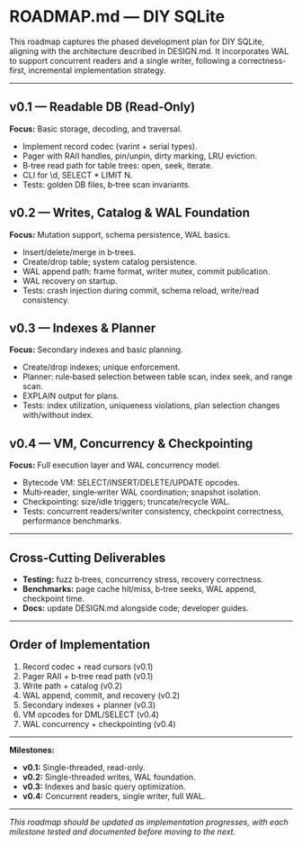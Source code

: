# ROADMAP.md — DIY SQLite

This roadmap captures the phased development plan for DIY SQLite, aligning with the architecture described in DESIGN.md. It incorporates WAL to support concurrent readers and a single writer, following a correctness-first, incremental implementation strategy.

---

## v0.1 — Readable DB (Read‑Only)

**Focus:** Basic storage, decoding, and traversal.

* Implement record codec (varint + serial types).
* Pager with RAII handles, pin/unpin, dirty marking, LRU eviction.
* B‑tree read path for table trees: open, seek, iterate.
* CLI for \d, SELECT \* LIMIT N.
* Tests: golden DB files, b‑tree scan invariants.

## v0.2 — Writes, Catalog & WAL Foundation

**Focus:** Mutation support, schema persistence, WAL basics.

* Insert/delete/merge in b‑trees.
* Create/drop table; system catalog persistence.
* WAL append path: frame format, writer mutex, commit publication.
* WAL recovery on startup.
* Tests: crash injection during commit, schema reload, write/read consistency.

## v0.3 — Indexes & Planner

**Focus:** Secondary indexes and basic planning.

* Create/drop indexes; unique enforcement.
* Planner: rule‑based selection between table scan, index seek, and range scan.
* EXPLAIN output for plans.
* Tests: index utilization, uniqueness violations, plan selection changes with/without index.

## v0.4 — VM, Concurrency & Checkpointing

**Focus:** Full execution layer and WAL concurrency model.

* Bytecode VM: SELECT/INSERT/DELETE/UPDATE opcodes.
* Multi‑reader, single‑writer WAL coordination; snapshot isolation.
* Checkpointing: size/idle triggers; truncate/recycle WAL.
* Tests: concurrent readers/writer consistency, checkpoint correctness, performance benchmarks.

---

## Cross‑Cutting Deliverables

* **Testing:** fuzz b‑trees, concurrency stress, recovery correctness.
* **Benchmarks:** page cache hit/miss, b‑tree seeks, WAL append, checkpoint time.
* **Docs:** update DESIGN.md alongside code; developer guides.

---

## Order of Implementation

1. Record codec + read cursors (v0.1)
2. Pager RAII + b‑tree read path (v0.1)
3. Write path + catalog (v0.2)
4. WAL append, commit, and recovery (v0.2)
5. Secondary indexes + planner (v0.3)
6. VM opcodes for DML/SELECT (v0.4)
7. WAL concurrency + checkpointing (v0.4)

---

**Milestones:**

* **v0.1:** Single-threaded, read-only.
* **v0.2:** Single-threaded writes, WAL foundation.
* **v0.3:** Indexes and basic query optimization.
* **v0.4:** Concurrent readers, single writer, full WAL.

---

*This roadmap should be updated as implementation progresses, with each milestone tested and documented before moving to the next.*
